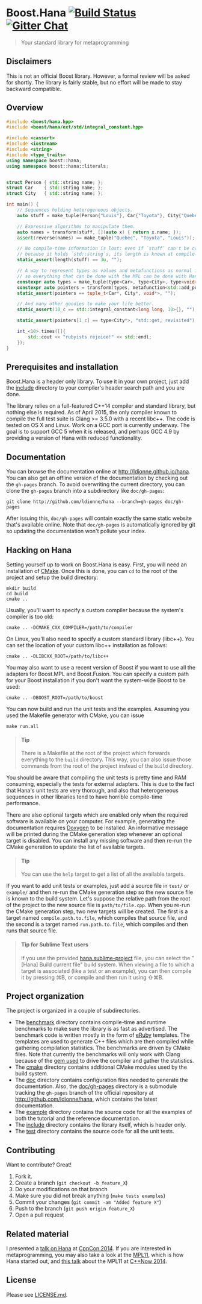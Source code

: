 # Boost.Hana [![Build Status][Travis.master]][Travis.Hana] [![Gitter Chat][Gitter.badge]][Gitter.Hana]
> Your standard library for metaprogramming

## Disclaimers
This is not an official Boost library. However, a formal review will be asked
for shortly. The library is fairly stable, but no effort will be made to stay
backward compatible.


## Overview
<!-- Important: keep this in sync with example/overview.cpp -->
```cpp
#include <boost/hana.hpp>
#include <boost/hana/ext/std/integral_constant.hpp>

#include <cassert>
#include <iostream>
#include <string>
#include <type_traits>
using namespace boost::hana;
using namespace boost::hana::literals;


struct Person { std::string name; };
struct Car    { std::string name; };
struct City   { std::string name; };

int main() {
    // Sequences holding heterogeneous objects.
    auto stuff = make_tuple(Person{"Louis"}, Car{"Toyota"}, City{"Quebec"});

    // Expressive algorithms to manipulate them.
    auto names = transform(stuff, [](auto x) { return x.name; });
    assert(reverse(names) == make_tuple("Quebec", "Toyota", "Louis"));

    // No compile-time information is lost: even if `stuff` can't be constexpr
    // because it holds `std::string`s, its length is known at compile-time.
    static_assert(length(stuff) == 3u, "");

    // A way to represent types as values and metafunctions as normal functions,
    // so everything that can be done with the MPL can be done with Hana.
    constexpr auto types = make_tuple(type<Car>, type<City>, type<void>);
    constexpr auto pointers = transform(types, metafunction<std::add_pointer>);
    static_assert(pointers == tuple_t<Car*, City*, void*>, "");

    // And many other goodies to make your life better.
    static_assert(10_c == std::integral_constant<long long, 10>{}, "");

    static_assert(pointers[1_c] == type<City*>, "std::get, revisited");

    int_<10>.times([]{
        std::cout << "rubyists rejoice!" << std::endl;
    });
}
```


## Prerequisites and installation
Boost.Hana is a header only library. To use it in your own project, just add
the [include](include) directory to your compiler's header search path and
you are done.

The library relies on a full-featured C++14 compiler and standard library,
but nothing else is required. As of April 2015, the only compiler known to
compile the full test suite is Clang >= 3.5.0 with a recent libc++. The code
is tested on OS X and Linux. Work on a GCC port is currently underway. The
goal is to support GCC 5 when it is released, and perhaps GCC 4.9 by providing
a version of Hana with reduced functionality.


## Documentation
You can browse the documentation online at http://ldionne.github.io/hana.
You can also get an offline version of the documentation by checking out
the `gh-pages` branch. To avoid overwriting the current directory, you
can clone the `gh-pages` branch into a subdirectory like `doc/gh-pages`:
```shell
git clone http://github.com/ldionne/hana --branch=gh-pages doc/gh-pages
```

After issuing this, `doc/gh-pages` will contain exactly the same static
website that's available online. Note that `doc/gh-pages` is automatically
ignored by git so updating the documentation won't pollute your index.


## Hacking on Hana
Setting yourself up to work on Boost.Hana is easy. First, you will need an
installation of [CMake][]. Once this is done, you can `cd` to the root of
the project and setup the build directory:
```shell
mkdir build
cd build
cmake ..
```

Usually, you'll want to specify a custom compiler because the system's
compiler is too old:
```shell
cmake .. -DCMAKE_CXX_COMPILER=/path/to/compiler
```

On Linux, you'll also need to specify a custom standard library (libc++).
You can set the location of your custom libc++ installation as follows:
```shell
cmake .. -DLIBCXX_ROOT=/path/to/libc++
```

You may also want to use a recent version of Boost if you want to use all the
adapters for Boost.MPL and Boost.Fusion. You can specify a custom path for
your Boost installation if you don't want the system-wide Boost to be used:
```shell
cmake .. -DBOOST_ROOT=/path/to/boost
```

You can now build and run the unit tests and the examples. Assuming you
used the Makefile generator with CMake, you can issue
```shell
make run.all
```

> #### Tip
> There is a Makefile at the root of the project which forwards everything
> to the `build` directory. This way, you can also issue those commands from
> the root of the project instead of the `build` directory.

You should be aware that compiling the unit tests is pretty time and RAM
consuming, especially the tests for external adapters. This is due to the
fact that Hana's unit tests are very thorough, and also that heterogeneous
sequences in other libraries tend to have horrible compile-time performance.

There are also optional targets which are enabled only when the required
software is available on your computer. For example, generating the
documentation requires [Doxygen][] to be installed. An informative message
will be printed during the CMake generation step whenever an optional target
is disabled. You can install any missing software and then re-run the CMake
generation to update the list of available targets.

> #### Tip
> You can use the `help` target to get a list of all the available targets.

If you want to add unit tests or examples, just add a source file in `test/`
or `example/` and then re-run the CMake generation step so the new source
file is known to the build system. Let's suppose the relative path from the
root of the project to the new source file is `path/to/file.cpp`. When you
re-run the CMake generation step, two new targets will be created. The first
is a target named `compile.path.to.file`, which compiles that source file, and
the second is a target named `run.path.to.file`, which compiles and then runs
that source file.

> #### Tip for Sublime Text users
> If you use the provided [hana.sublime-project](hana.sublime-project) file,
> you can select the "[Hana] Build current file" build system. When viewing a
> file to which a target is associated (like a test or an example), you can
> then compile it by pressing ⌘B, or compile and then run it using ⇧⌘B.


## Project organization
The project is organized in a couple of subdirectories.
- The [benchmark](benchmark) directory contains compile-time and runtime
  benchmarks to make sure the library is as fast as advertised. The benchmark
  code is written mostly in the form of [eRuby][] templates. The templates
  are used to generate C++ files which are then compiled while gathering
  compilation statistics. The benchmarks are driven by CMake files. Note that
  currently the benchmarks will only work with Clang because of the
  [gem used][Benchcc] to drive the compiler and gather the statistics.
- The [cmake](cmake) directory contains additional CMake modules used by the
  build system.
- The [doc](doc) directory contains configuration files needed to generate
  the documentation. Also, the [doc/gh-pages](doc/gh-pages) directory is
  a submodule tracking the `gh-pages` branch of the official repository at
  http://github.com/ldionne/hana, which contains the latest documentation.
- The [example](example) directory contains the source code for all the
  examples of both the tutorial and the reference documentation.
- The [include](include) directory contains the library itself, which is
  header only.
- The [test](test) directory contains the source code for all the unit tests.


## Contributing
Want to contribute? Great!

1. Fork it.
2. Create a branch (`git checkout -b feature_X`)
3. Do your modifications on that branch
4. Make sure you did not break anything (`make tests examples`)
5. Commit your changes (`git commit -am "Added feature X"`)
6. Push to the branch (`git push origin feature_X`)
7. Open a pull request


## Related material
I presented a [talk on Hana][Hana-CppCon] at [CppCon 2014][CppCon].
If you are interested in metaprogramming, you may also take a look at the
[MPL11][], which is how Hana started out, and [this talk][MPL11-C++Now] about
the MPL11 at [C++Now 2014][C++Now].


## License
Please see [LICENSE.md](LICENSE.md).


<!-- Links -->
[Benchcc]: http://github.com/ldionne/benchcc
[C++Now]: http://cppnow.org
[CMake]: http://www.cmake.org
[CppCon]: http://cppcon.org
[Doxygen]: http://www.doxygen.org
[eRuby]: http://en.wikipedia.org/wiki/ERuby
[Gitter.badge]: https://img.shields.io/badge/gitter-join%20chat%20%E2%86%92-brightgreen.svg
[Gitter.Hana]: https://gitter.im/ldionne/hana
[Hana-CppCon]: http://ldionne.github.io/hana-cppcon-2014
[MPL11-C++Now]: http://ldionne.github.io/mpl11-cppnow-2014
[MPL11]: http://github.com/ldionne/mpl11
[Travis.Hana]: https://travis-ci.org/ldionne/hana
[Travis.master]: https://travis-ci.org/ldionne/hana.svg?branch=master

